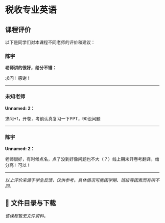 # 税收专业英语

## 课程评价

以下是同学们对本课程不同老师的评价和建议：

### 陈宇

**老师讲的很好，给分不错：**

求问！感谢！

---

### 未知老师

**Unnamed: 2：**

求问+1，开卷，考前认真复习一下PPT，90没问题

---

### 陈宇

**Unnamed: 2：**

老师很好，有时候点名，点了没到好像问题也不大（？）线上期末开卷考翻译，给分高！可以！

---

*以上评价来源于学生反馈，仅供参考。具体情况可能因学期、班级等因素而有所不同。*
## 📄 文件目录与下载

_该课程暂无文件资料。_
